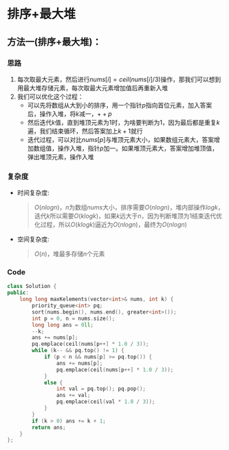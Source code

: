 # 排序+最大堆
## 方法一(排序+最大堆)：
### 思路
1. 每次取最大元素，然后进行$nums[i]=ceil(nums[i] / 3)$操作，那我们可以想到用最大堆存储元素，每次取最大元素增加值后再重新入堆
2. 我们可以优化这个过程：
   - 可以先将数组从大到小的排序，用一个指针$p$指向首位元素，加入答案后，操作入堆，将$k$减一，$++p$
   - 然后迭代$k$值，直到堆顶元素为$1$时，为啥要判断为$1$，因为最后都是重复$k$遍，我们结束循环，然后答案加上$k+1$就行
   - 迭代过程，可以对比$nums[p]$与堆顶元素大小，如果数组元素大，答案增加数组值，操作入堆，指针$p$加一。如果堆顶元素大，答案增加堆顶值，弹出堆顶元素，操作入堆

### 复杂度
- 时间复杂度:
  > $O(nlogn)$，$n$为数组$nums$大小，排序需要$O(nlogn)$，堆内部操作$logk$，迭代$k$所以需要$O(klogk)$，如果$k$远大于$n$，因为判断堆顶为$1$结束迭代优化过程，所以$O(klogk)$逼近为$O(nlogn)$，最终为$O(nlogn)$
- 空间复杂度:
  > $O(n)$，堆最多存储$n$个元素

### Code
```C++ []
class Solution {
public:
    long long maxKelements(vector<int>& nums, int k) {
        priority_queue<int> pq;
        sort(nums.begin(), nums.end(), greater<int>());
        int p = 0, n = nums.size();
        long long ans = 0ll;
        --k;
        ans += nums[p];
        pq.emplace(ceil(nums[p++] * 1.0 / 3));
        while (k-- && pq.top() != 1) {
            if (p < n && nums[p] >= pq.top()) {
                ans += nums[p];
                pq.emplace(ceil(nums[p++] * 1.0 / 3));
            }
            else {
                int val = pq.top(); pq.pop();
                ans += val;
                pq.emplace(ceil(val * 1.0 / 3));
            }
        }
        if (k > 0) ans += k + 1;
        return ans;
    }
};
```